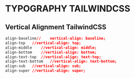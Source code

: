 # TYPOGRAPHY TAILWINDCSS

## Vertical Alignment TailwindCSS

```css
align-baseline//	vertical-align: baseline;
align-top	//vertical-align: top;
align-middle	//vertical-align: middle;
align-bottom	//vertical-align: bottom;
align-text-top	//vertical-align: text-top;
align-text-bottom	//vertical-align: text-bottom;
align-sub	//vertical-align: sub;
align-super	//vertical-align: super;
```
